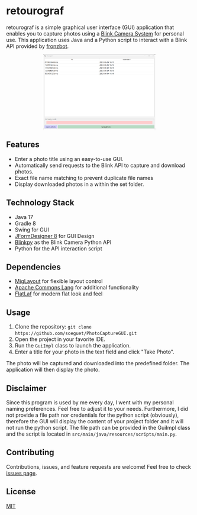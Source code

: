 # retourograf

retourograf is a simple graphical user interface (GUI) application that enables you to capture photos using a [Blink Camera System](https://github.com/fronzbot/blinkpy) for personal use. This
application uses
Java and a Python script to interact with a Blink API provided by [fronzbot](https://github.com/fronzbot).

<img src="img.png" alt="Your image title"/>

## Features

- Enter a photo title using an easy-to-use GUI.
- Automatically send requests to the Blink API to capture and download photos.
- Exact file name matching to prevent duplicate file names
- Display downloaded photos in a within the set folder.

## Technology Stack

- Java 17
- Gradle 8
- Swing for GUI
- [JFormDesigner 8](https://www.formdev.com/jformdesigner/) for GUI Design
- [Blinkpy](https://github.com/fronzbot/blinkpy) as the Blink Camera Python API
- Python for the API interaction script

## Dependencies

- [MigLayout](https://github.com/mikaelgrev/miglayout) for flexible layout control
- [Apache Commons Lang](https://commons.apache.org/proper/commons-lang/) for additional functionality
- [FlatLaf](https://github.com/JFormDesigner/FlatLaf) for modern flat look and feel

## Usage

1. Clone the repository: `git clone https://github.com/soeguet/PhotoCaptureGUI.git`
2. Open the project in your favorite IDE.
3. Run the `GuiImpl` class to launch the application.
4. Enter a title for your photo in the text field and click "Take Photo".

The photo will be captured and downloaded into the predefined folder. The application will then display the photo.

## Disclaimer

Since this program is used by me every day, I went with my personal naming preferences. Feel free to adjust it to your needs.
Furthermore, I did not provide a file path nor credentials for the python script (obviously), therefore the GUI will display the content of your project folder and it will not run the python script.
The file path can be provided in the GuiImpl class and the script is located in ```src/main/java/resources/scripts/main.py```.

## Contributing

Contributions, issues, and feature requests are welcome! Feel free to check [issues page](https://github.com/soeguet/retourograf/issues).

## License

[MIT](https://choosealicense.com/licenses/mit/)

<style>
img
{
    display:block;
    float:none;
    margin-left:auto;
    margin-right:auto;
    width:60%;
    max-width: 850px;
}
</style>
